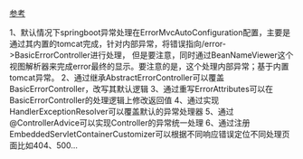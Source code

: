  [参考](https://www.cnblogs.com/FlyAway2013/p/7944568.html)
 
 1、默认情况下springboot异常处理在ErrorMvcAutoConfiguration配置，主要是通过其内置的tomcat完成，针对内部异常，将错误指向/error->BasicErrorController进行处理，
 但是要注意，同时通过BeanNameViewer这个视图解析器来完成error最终的显示。要注意的是，这个处理内部异常；基于内置tomcat异常。
 2、通过继承AbstractErrorController可以覆盖BasicErrorController，改写其默认逻辑
 3、通过重写ErrorAttributes可以在BasicErrorController的处理逻辑上修改返回值
 4、通过实现HandlerExceptionResolver可以覆盖默认的异常处理器
 5、通过@ControllerAdvice可以实现Controller的异常统一处理
 6、通过注册EmbeddedServletContainerCustomizer可以根据不同响应错误定位不同处理页面比如404、500...
 